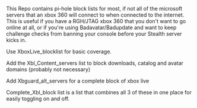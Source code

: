 This Repo contains pi-hole block lists for most, if not all of the microsoft servers that an xbox 360 will connect to when connected to the internet.
This is useful if you have a RGH/JTAG xbox 360 that you don't want to go online at all, or if you're using Badavatar/Badupdate and want to keep challenge checks from banning your console before your Stealth server kicks in.

Use XboxLive_blocklist for basic coverage.

Add the Xbl_Content_servers list to block downloads, catalog and avatar domains (probably not necessary)

Add Xbguard_alt_servers for a complete block of xbox live

Complete_Xbl_block list is a list that combines all 3 of these in one place for easily toggling on and off.
